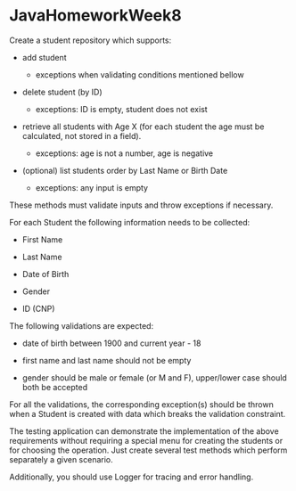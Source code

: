 # JavaHomeworkWeek8

Create a student repository which supports:



- add student

  * exceptions when validating conditions mentioned bellow

- delete student (by ID)

  * exceptions: ID is empty, student does not exist

- retrieve all students with Age X (for each student the age must be calculated, not stored in a field).

  * exceptions: age is not a number, age is negative

- (optional) list students order by Last Name or Birth Date

  * exceptions: any input is empty

These methods must validate inputs and throw exceptions if necessary.



 

For each Student the following information needs to be collected:

- First Name

- Last Name

- Date of Birth

- Gender

- ID (CNP)



The following validations are expected:

- date of birth between 1900 and current year - 18 

- first name and last name should not be empty

- gender should be male or female (or M and F), upper/lower case should both be accepted





For all the validations, the corresponding exception(s) should be thrown when a Student is created with data which breaks the validation constraint.



The testing application can demonstrate the implementation of the above requirements without requiring a special menu for creating the students or for choosing the operation. Just create several test methods which perform separately a given scenario.



Additionally, you should use Logger for tracing and error handling.